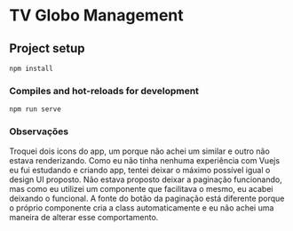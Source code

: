 # TV Globo Management

## Project setup
```
npm install
```

### Compiles and hot-reloads for development
```
npm run serve
```

### Observações

Troquei dois icons do app, um porque não achei um similar e outro não estava renderizando. Como eu não tinha nenhuma experiência com Vuejs eu fui estudando e criando app, tentei deixar o máximo possível igual o design UI proposto. Não estava proposto deixar a paginação funcionando, mas como eu utilizei um componente que facilitava o mesmo, eu acabei deixando o funcional. A fonte do botão da paginação está diferente porque o próprio componente cria a class automaticamente e eu não achei uma maneira de alterar esse comportamento.
